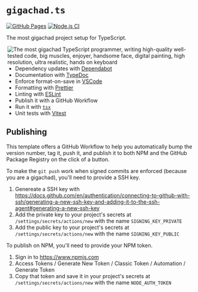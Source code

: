 # `gigachad.ts`

[![GitHub Pages](https://github.com/NatoBoram/gigachad.ts/actions/workflows/github-pages.yaml/badge.svg)](https://github.com/NatoBoram/gigachad.ts/actions/workflows/github-pages.yaml) [![Node.js CI](https://github.com/NatoBoram/gigachad.ts/actions/workflows/node.js.yaml/badge.svg)](https://github.com/NatoBoram/gigachad.ts/actions/workflows/node.js.yaml)

The most gigachad project setup for TypeScript.

<img align="right" alt="The most gigachad TypeScript programmer, writing high-quality well-tested code, big muscles, enjoyer, handsome face, digital painting, high resolution, ultra realistic, hands on keyboard" src="https://github.com/NatoBoram/gigachad.ts/assets/10495562/fbfbfe68-a1d2-4a12-b3e0-cb1d4a89b91f" />

- Dependency updates with [Dependabot](https://github.com/dependabot/dependabot-core)
- Documentation with [TypeDoc](https://github.com/TypeStrong/typedoc)
- Enforce format-on-save in [VSCode](https://github.com/microsoft/vscode)
- Formatting with [Prettier](https://github.com/prettier/prettier)
- Linting with [ESLint](https://github.com/eslint/eslint)
- Publish it with a GitHub Workflow
- Run it with [`tsx`](https://github.com/privatenumber/tsx)
- Unit tests with [Vitest](https://github.com/vitest-dev/vitest)

## Publishing

This template offers a GitHub Workflow to help you automatically bump the version number, tag it, push it, and publish it to both NPM and the GitHub Package Registry on the click of a button.

To make the `git push` work when signed commits are enforced (because you are a gigachad), you'll need to provide a SSH key.

1. Genereate a SSH key with <https://docs.github.com/en/authentication/connecting-to-github-with-ssh/generating-a-new-ssh-key-and-adding-it-to-the-ssh-agent#generating-a-new-ssh-key>
2. Add the private key to your project's secrets at `/settings/secrets/actions/new` with the name `SIGNING_KEY_PRIVATE`
3. Add the public key to your project's secrets at `/settings/secrets/actions/new` with the name `SIGNING_KEY_PUBLIC`

To publish on NPM, you'll need to provide your NPM token.

1. Sign in to <https://www.npmjs.com>
2. Access Tokens / Generate New Token / Classic Token / Automation / Generate Token
3. Copy that token and save it in your project's secrets at `/settings/secrets/actions/new` with the name `NODE_AUTH_TOKEN`
